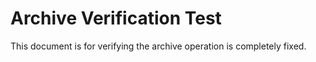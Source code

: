 # Archive Verification Test

This document is for verifying the archive operation is completely fixed.